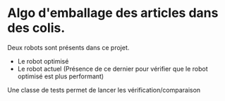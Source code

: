 # Algo d'emballage des articles dans des colis. #

Deux robots sont présents dans ce projet.
- Le robot optimisé
- Le robot actuel (Présence de ce dernier pour vérifier que le robot optimisé est plus performant)


Une classe de tests permet de lancer les vérification/comparaison  
